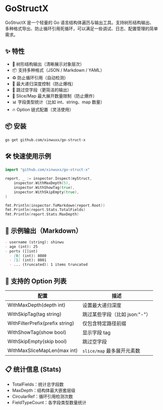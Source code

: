 # GoStructX

GoStructX 是一个轻量的 Go 语言结构体遍历与输出工具。支持树形结构输出、多种格式导出、防止循环引用死循环，可以满足一些调试、日志、配置管理的简单需求。

## ✨ 特性

- 🌳 树形结构输出（清晰展示对象层次）
- 📦 支持多种格式（JSON / Markdown / YAML）
- ♻️ 防止循环引用（自动检测）
- 🎯 最大递归深度控制（防止爆栈）
- 🚀 跳过空字段（更简洁的输出）
- 🎯 Slice/Map 最大展开数量限制（防止爆炸）
- 📊 字段类型统计（比如 int、string、map 数量）
- 🔥 Option 链式配置（灵活使用）

## 📦 安装

```bash
go get github.com/xinwuxx/go-struct-x
```

## 🛠 快速使用示例
```go
import "github.com/xinwuxx/go-struct-x"

report, _ := inspector.Inspect(myStruct,
    inspector.WithMaxDepth(5),
    inspector.WithShowTag(true),
    inspector.WithSkipEmpty(true),
)

fmt.Println(inspector.ToMarkdown(report.Root))
fmt.Println(report.Stats.TotalFields)
fmt.Println(report.Stats.MaxDepth)
```

## 🎨 示例输出（Markdown）

```markdown
- username (string): shinwu
- age (int): 25
- ports ([]int)
  - [0] (int): 8080
  - [1] (int): 8081
  - ... (truncated): 1 items truncated
```

## 🔧 支持的 Option 列表
|配置                               |描述                      |
| --------------------------------- | ------------------------ |
|WithMaxDepth(depth int)            |设置最大递归深度            |
|WithSkipTag(tag string)	          |跳过某些字段（比如 json:"-"）|
|WithFilterPrefix(prefix string)	  |仅包含特定路径前缀           |
|WithShowTag(show bool)             |显示字段 tag               |
|WithSkipEmpty(skip bool)	          |跳过空字段                 |
|WithMaxSliceMapLen(max int)	      |`slice/map` 最多展开元素数  |

## 📋 统计信息 (Stats)

- TotalFields：统计总字段数
- MaxDepth：结构体最大嵌套层级
- CircularRef：循环引用检测次数
- FieldTypeCount：各字段类型数量统计